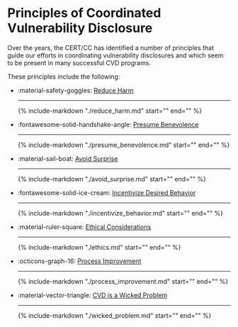 # Principles of Coordinated Vulnerability Disclosure

Over the years, the CERT/CC has identified a number of principles that guide our efforts in coordinating vulnerability disclosures and which
seem to be present in many successful CVD programs.

These principles include the following:

<div class="grid cards" markdown>

- :material-safety-goggles: [Reduce Harm](reduce_harm)

    ---
    {% include-markdown "./reduce_harm.md" start="<!--excerpt-start-->"
    end="<!--excerpt-end-->" %}

- :fontawesome-solid-handshake-angle: [Presume Benevolence](presume_benevolence)

    ---
    {% include-markdown "./presume_benevolence.md" start="<!--excerpt-start-->"
    end="<!--excerpt-end-->" %}

- :material-sail-boat: [Avoid Surprise](avoid_surprise)

    ---
    {% include-markdown "./avoid_surprise.md" start="<!--excerpt-start-->"
    end="<!--excerpt-end-->" %}

- :fontawesome-solid-ice-cream: [Incentivize Desired Behavior](incentivize_behavior)
 
    ---
    {% include-markdown "./incentivize_behavior.md" start="<!--excerpt-start-->"
    end="<!--excerpt-end-->" %}

- :material-ruler-square: [Ethical Considerations](ethics)

    ---
    {% include-markdown "./ethics.md" start="<!--excerpt-start-->"
    end="<!--excerpt-end-->" %}
  
- :octicons-graph-16: [Process Improvement](process_improvement)
    
    ---
    {% include-markdown "./process_improvement.md" start="<!--excerpt-start-->"
        end="<!--excerpt-end-->" %}

- :material-vector-triangle: [CVD is a Wicked Problem](wicked_problem)

    ---
    {% include-markdown "./wicked_problem.md" start="<!--excerpt-start-->"
    end="<!--excerpt-end-->" %}

</div>
